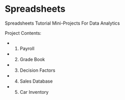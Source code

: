 # Spreadsheets
Spreadsheets Tutorial Mini-Projects For Data Analytics

Project Contents:
- 1. Payroll
- 2. Grade Book
- 3. Decision Factors
- 4. Sales Database
- 5. Car Inventory
